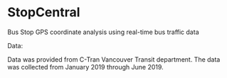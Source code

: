 # StopCentral
Bus Stop GPS coordinate analysis using real-time bus traffic data

Data:

Data was provided from C-Tran Vancouver Transit department. The data was collected from January 2019 through June 2019.